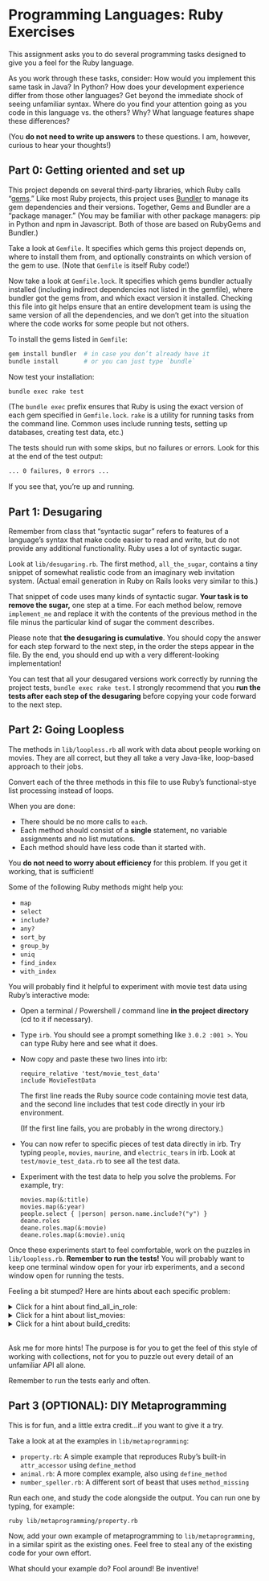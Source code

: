 # Programming Languages: Ruby Exercises

This assignment asks you to do several programming tasks designed to give you a feel for the Ruby language.

As you work through these tasks, consider: How would you implement this same task in Java? In Python? How does your development experience differ from those other languages? Get beyond the immediate shock of seeing unfamiliar syntax. Where do you find your attention going as you code in this language vs. the others? Why? What language features shape these differences?

(You **do not need to write up answers** to these questions. I am, however, curious to hear your thoughts!)


## Part 0: Getting oriented and set up

This project depends on several third-party libraries, which Ruby calls “[gems](https://rubygems.org).” Like most Ruby projects, this project uses [Bundler](http://bundler.io) to manage its gem dependencies and their versions. Together, Gems and Bundler are a “package manager.” (You may be familiar with other package managers: pip in Python and npm in Javascript. Both of those are based on RubyGems and Bundler.)

Take a look at `Gemfile`. It specifies which gems this project depends on, where to install them from, and optionally constraints on which version of the gem to use. (Note that `Gemfile` is itself Ruby code!)

Now take a look at `Gemfile.lock`. It specifies which gems bundler actually installed (including indirect dependencies not listed in the gemfile), where bundler got the gems from, and which exact version it installed. Checking this file into git helps ensure that an entire development team is using the same version of all the dependencies, and we don’t get into the situation where the code works for some people but not others.

To install the gems listed in `Gemfile`:

```bash
gem install bundler  # in case you don’t already have it
bundle install       # or you can just type `bundle`
```

Now test your installation:

```bash
bundle exec rake test
```

(The `bundle exec` prefix ensures that Ruby is using the exact version of each gem specified in `Gemfile.lock`. `rake` is a utility for running tasks from the command line. Common uses include running tests, setting up databases, creating test data, etc.)

The tests should run with some skips, but no failures or errors. Look for this at the end of the test output:

```bash
... 0 failures, 0 errors ...
```

If you see that, you’re up and running.


## Part 1: Desugaring

Remember from class that “syntactic sugar” refers to features of a language’s syntax that make code easier to read and write, but do not provide any additional functionality. Ruby uses a lot of syntactic sugar.

Look at `lib/desugaring.rb`. The first method, `all_the_sugar`, contains a tiny snippet of somewhat realistic code from an imaginary web invitation system. (Actual email generation in Ruby on Rails looks very similar to this.)

That snippet of code uses many kinds of syntactic sugar. **Your task is to remove the sugar,** one step at a time. For each method below, remove `implement_me` and replace it with the contents of the previous method in the file minus the particular kind of sugar the comment describes.

Please note that **the desugaring is cumulative**. You should copy the answer for each step forward to the next step, in the order the steps appear in the file. By the end, you should end up with a very different-looking implementation!

You can test that all your desugared versions work correctly by running the project tests, `bundle exec rake test`. I strongly recommend that you **run the tests after each step of the desugaring** before copying your code forward to the next step.


## Part 2: Going Loopless

The methods in `lib/loopless.rb` all work with data about people working on movies. They are all correct, but they all take a very Java-like, loop-based approach to their jobs.

Convert each of the three methods in this file to use Ruby’s functional-stye list processing instead of loops.

When you are done:

- There should be no more calls to `each`.
- Each method should consist of a **single** statement, no variable assignments and no list mutations.
- Each method should have less code than it started with.

You **do not need to worry about efficiency** for this problem. If you get it working, that is sufficient!

Some of the following Ruby methods might help you:

- `map`
- `select`
- `include?`
- `any?`
- `sort_by`
- `group_by`
- `uniq`
- `find_index`
- `with_index`

You will probably find it helpful to experiment with movie test data using Ruby’s interactive mode:

- Open a terminal / Powershell / command line **in the project directory** (cd to it if necessary).
- Type `irb`. You should see a prompt something like `3.0.2 :001 >`. You can type Ruby here and see what it does.
- Now copy and paste these two lines into irb:

      require_relative 'test/movie_test_data'
      include MovieTestData

  The first line reads the Ruby source code containing movie test data, and the second line includes that test code directly in your irb environment.

  (If the first line fails, you are probably in the wrong directory.)
- You can now refer to specific pieces of test data directly in irb. Try typing `people`, `movies`, `maurine`, and `electric_tears` in irb. Look at `test/movie_test_data.rb` to see all the test data.
- Experiment with the test data to help you solve the problems. For example, try:

      movies.map(&:title)
      movies.map(&:year)
      people.select { |person| person.name.include?("y") }
      deane.roles
      deane.roles.map(&:movie)
      deane.roles.map(&:movie).uniq

Once these experiments start to feel comfortable, work on the puzzles in `lib/loopless.rb`. **Remember to run the tests!** You will probably want to keep one terminal window open for your irb experiments, and a second window open for running the tests.

Feeling a bit stumped? Here are hints about each specific problem:

<details>
  <summary>Click for a hint about find_all_in_role:</summary>
  
  > You can do this one with `select`, `map`, and `include?`.
  >
  > <details>
  >  <summary>Click for a more specific hint</summary>
  >
  >  1. Figure out how to get the array of roles one specific person has been in.
  >  2. Figure out how to get the array of _names_ of roles a person has been in.
  >  3. Figure out how to check whether that contains a specific role name.
  >  4. Now apply that test to each person, and select the ones who match.
  > </details>
</details>

<details>
  <summary>Click for a hint about list_movies:</summary>

  > For this one, read about:
  > - `map`
  > - `uniq`
  > - `sort_by`
</details>

<details>
  <summary>Click for a hint about build_credits:</summary>

  > For this one, read about:
  > - `include?`
  > - `map`
  > - `find_index`
  > - `select`
  > - `sort_by`
</details>
<br>

Ask me for more hints! The purpose is for you to get the feel of this style of working with collections, not for you to puzzle out every detail of an unfamiliar API all alone.

Remember to run the tests early and often.


## Part 3 (OPTIONAL): DIY Metaprogramming

This is for fun, and a little extra credit…if you want to give it a try.

Take a look at at the examples in `lib/metaprogramming`:

- `property.rb`: A simple example that reproduces Ruby’s built-in `attr_accessor` using `define_method`
- `animal.rb`: A more complex example, also using `define_method`
- `number_speller.rb`: A different sort of beast that uses `method_missing`

Run each one, and study the code alongside the output. You can run one by typing, for example:

    ruby lib/metaprogramming/property.rb

Now, add your own example of metaprogramming to `lib/metaprogramming`, in a similar spirit as the existing ones. Feel free to steal any of the existing code for your own effort.

What should your example do? Fool around! Be inventive!
